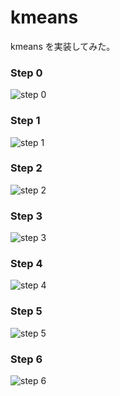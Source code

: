 kmeans
======

kmeans を実装してみた。

### Step 0
![step 0](images/graph-00.png)

### Step 1
![step 1](images/graph-01.png)

### Step 2
![step 2](images/graph-02.png)

### Step 3
![step 3](images/graph-03.png)

### Step 4
![step 4](images/graph-04.png)

### Step 5
![step 5](images/graph-05.png)

### Step 6
![step 6](images/graph-06.png)
